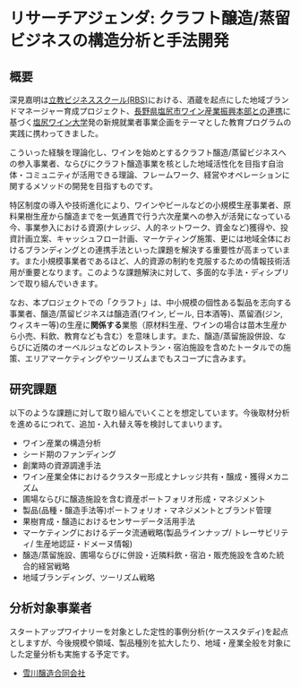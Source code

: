 # リサーチアジェンダ: クラフト醸造/蒸留ビジネスの構造分析と手法開発
## 概要
深見嘉明は[立教ビジネススクール(RBS)](https://business-school.rikkyo.ac.jp/)における、酒蔵を起点にした地域ブランドマネージャー育成プロジェクト、[長野県塩尻市ワイン産業振興本部との連携](https://business-school.rikkyo.ac.jp/news/2018/fqvjit000000092h.html)に基づく[塩尻ワイン大学](https://www.city.shiojiri.lg.jp/tanoshimu/chiikibrand/shiojiriwaindaigaku/index.html)発の新規就業者事業企画をテーマとした教育プログラムの実践に携わってきました。

こういった経験を理論化し、ワインを始めとするクラフト醸造/蒸留ビジネスへの参入事業者、ならびにクラフト醸造事業を核とした地域活性化を目指す自治体・コミュニティが活用できる理論、フレームワーク、経営やオペレーションに関するメソッドの開発を目指すものです。

特区制度の導入や技術進化により、ワインやビールなどの小規模生産事業者、原料果樹生産から醸造までを一気通貫で行う六次産業への参入が活発になっている今、事業参入における資源(ナレッジ、人的ネットワーク、資金など)獲得や、投資計画立案、キャッシュフロー計画、マーケティング施策、更には地域全体におけるブランディングとの連携手法といった課題を解決する重要性が高まっています。また小規模事業者であるほど、人的資源の制約を克服するための情報技術活用が重要となります。このような課題解決に対して、多面的な手法・ディシプリンで取り組んでいきます。

なお、本プロジェクトでの「クラフト」は、中小規模の個性ある製品を志向する事業者、醸造/蒸留ビジネスは醸造酒(ワイン, ビール, 日本酒等)、蒸留酒(ジン, ウィスキー等)の生産に**関係する**業態（原材料生産、ワインの場合は苗木生産から小売、料飲、教育なども含む）を意味します。また、醸造/蒸留施設併設、ならびに近隣のオーベルジュなどのレストラン・宿泊施設を含めたトータルでの施策、エリアマーケティングやツーリズムまでもスコープに含みます。

## 研究課題
以下のような課題に対して取り組んでいくことを想定しています。今後取材分析を進めるにつれて、追加・入れ替え等を検討してまいります。
- ワイン産業の構造分析
- シード期のファンディング
- 創業時の資源調達手法
- ワイン産業全体におけるクラスター形成とナレッジ共有・醸成・獲得メカニズム
- 圃場ならびに醸造施設を含む資産ポートフォリオ形成・マネジメント
- 製品(品種・醸造手法等)ポートフォリオ・マネジメントとブランド管理
- 果樹育成・醸造におけるセンサーデータ活用手法
- マーケティングにおけるデータ流通戦略(製品ラインナップ/ トレーサビリティ/ 生産地認証・ドメーヌ情報)
- 醸造/蒸留施設、圃場ならびに併設・近隣料飲・宿泊・販売施設を含めた統合的経営戦略
- 地域ブランディング、ツーリズム戦略

## 分析対象事業者
スタートアップワイナリーを対象とした定性的事例分析(ケーススタディ)を起点としますが、今後規模や領域、製品種別を拡大したり、地域・産業全般を対象にした定量分析も実施する予定です。
- [雪川醸造合同会社](https://www.snowriverwines.com/)
